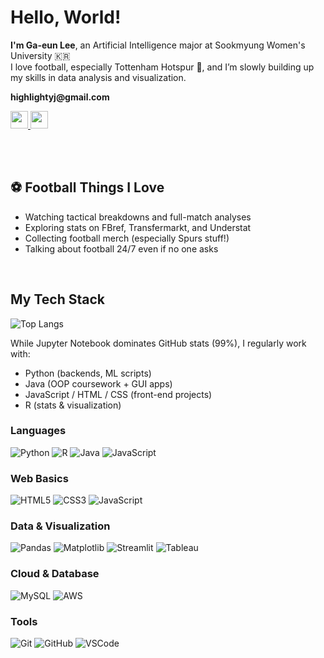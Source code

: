 <h1>Hello, World! </h1>

<p><strong>I'm Ga-eun Lee</strong>, an Artificial Intelligence major at Sookmyung Women's University 🇰🇷<br />
I love football, especially Tottenham Hotspur 🐓, and I’m slowly building up my skills in data analysis and visualization.</p>

<p><strong>highlightyj@gmail.com</strong></p>

<a href="https://2eueu.wordpress.com/">
 <img src="https://img.shields.io/badge/WordPress-Portfolio-21759B?logo=wordpress&logoColor=white&style=for-the-badge" height="28px" />
</a>
<a href="https://github.com/2eueu">
 <img src="https://img.shields.io/badge/GitHub-2eueu_-181717?logo=github&style=for-the-badge" height="28px" />
</a>

<br /><br />

<h2>⚽ Football Things I Love</h2>

- Watching tactical breakdowns and full-match analyses  
- Exploring stats on FBref, Transfermarkt, and Understat  
- Collecting football merch (especially Spurs stuff!)  
- Talking about football 24/7 even if no one asks

<br />

##  My Tech Stack
![Top Langs](https://github-readme-stats.vercel.app/api/top-langs/?username=2eueu&layout=compact&theme=tokyonight)

While Jupyter Notebook dominates GitHub stats (99%),
I regularly work with:
- Python (backends, ML scripts)
- Java (OOP coursework + GUI apps)
- JavaScript / HTML / CSS (front-end projects)
- R (stats & visualization)


###  Languages
![Python](https://img.shields.io/badge/Python-3776AB?style=for-the-badge&logo=python&logoColor=white)
![R](https://img.shields.io/badge/R-276DC3?style=for-the-badge&logo=r&logoColor=white)
![Java](https://img.shields.io/badge/Java-007396?style=for-the-badge&logo=openjdk&logoColor=white)
![JavaScript](https://img.shields.io/badge/JavaScript-F7DF1C?style=for-the-badge&logo=javascript&logoColor=black)

### Web Basics
![HTML5](https://img.shields.io/badge/HTML5-E34F26?style=for-the-badge&logo=html5&logoColor=white)
![CSS3](https://img.shields.io/badge/CSS3-1572B6?style=for-the-badge&logo=css3&logoColor=white)
![JavaScript](https://img.shields.io/badge/JavaScript-F7DF1C?style=for-the-badge&logo=javascript&logoColor=black)

### Data & Visualization
![Pandas](https://img.shields.io/badge/Pandas-150458?style=for-the-badge&logo=pandas&logoColor=white)
![Matplotlib](https://img.shields.io/badge/Matplotlib-11557C?style=for-the-badge&logo=plotly&logoColor=white)
![Streamlit](https://img.shields.io/badge/Streamlit-FF4B4B?style=for-the-badge&logo=streamlit&logoColor=white)
![Tableau](https://img.shields.io/badge/Tableau-E97627?style=for-the-badge&logo=tableau&logoColor=white)

### Cloud & Database
![MySQL](https://img.shields.io/badge/MySQL-4479A1?style=for-the-badge&logo=mysql&logoColor=white)
![AWS](https://img.shields.io/badge/AWS-232F3E?style=for-the-badge&logo=amazonaws&logoColor=white)

###  Tools
![Git](https://img.shields.io/badge/Git-F05032?style=for-the-badge&logo=git&logoColor=white)
![GitHub](https://img.shields.io/badge/GitHub-181717?style=for-the-badge&logo=github&logoColor=white)
![VSCode](https://img.shields.io/badge/VSCode-007ACC?style=for-the-badge&logo=visualstudiocode&logoColor=white)

